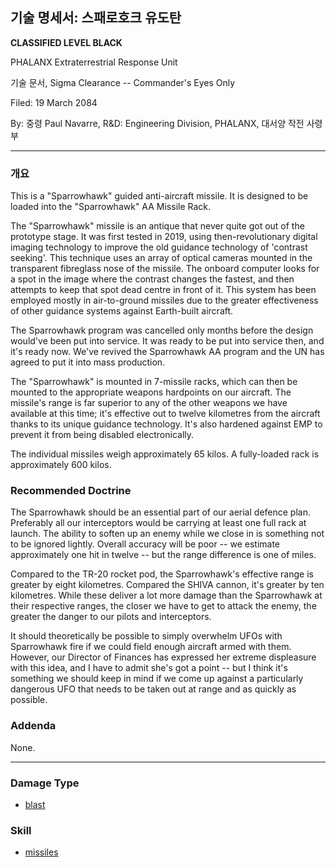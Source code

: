 ## 기술 명세서: 스패로호크 유도탄

**CLASSIFIED LEVEL BLACK**

PHALANX Extraterrestrial Response Unit

기술 문서, Sigma Clearance -- Commander's Eyes Only

Filed: 19 March 2084

By: 중령 Paul Navarre, R&D: Engineering Division, PHALANX, 대서양 작전
사령부

------------------------------------------------------------------------

### 개요

This is a "Sparrowhawk" guided anti-aircraft missile. It is designed to
be loaded into the "Sparrowhawk" AA Missile Rack.

The "Sparrowhawk" missile is an antique that never quite got out of the
prototype stage. It was first tested in 2019, using then-revolutionary
digital imaging technology to improve the old guidance technology of
'contrast seeking'. This technique uses an array of optical cameras
mounted in the transparent fibreglass nose of the missile. The onboard
computer looks for a spot in the image where the contrast changes the
fastest, and then attempts to keep that spot dead centre in front of it.
This system has been employed mostly in air-to-ground missiles due to
the greater effectiveness of other guidance systems against Earth-built
aircraft.

The Sparrowhawk program was cancelled only months before the design
would've been put into service. It was ready to be put into service
then, and it's ready now. We've revived the Sparrowhawk AA program and
the UN has agreed to put it into mass production.

The "Sparrowhawk" is mounted in 7-missile racks, which can then be
mounted to the appropriate weapons hardpoints on our aircraft. The
missile's range is far superior to any of the other weapons we have
available at this time; it's effective out to twelve kilometres from the
aircraft thanks to its unique guidance technology. It's also hardened
against EMP to prevent it from being disabled electronically.

The individual missiles weigh approximately 65 kilos. A fully-loaded
rack is approximately 600 kilos.

### Recommended Doctrine

The Sparrowhawk should be an essential part of our aerial defence plan.
Preferably all our interceptors would be carrying at least one full rack
at launch. The ability to soften up an enemy while we close in is
something not to be ignored lightly. Overall accuracy will be poor -- we
estimate approximately one hit in twelve -- but the range difference is
one of miles.

Compared to the TR-20 rocket pod, the Sparrowhawk's effective range is
greater by eight kilometres. Compared the SHIVA cannon, it's greater by
ten kilometres. While these deliver a lot more damage than the
Sparrowhawk at their respective ranges, the closer we have to get to
attack the enemy, the greater the danger to our pilots and interceptors.

It should theoretically be possible to simply overwhelm UFOs with
Sparrowhawk fire if we could field enough aircraft armed with them.
However, our Director of Finances has expressed her extreme displeasure
with this idea, and I have to admit she's got a point -- but I think
it's something we should keep in mind if we come up against a
particularly dangerous UFO that needs to be taken out at range and as
quickly as possible.

### Addenda

None.

------------------------------------------------------------------------

### Damage Type

- [blast](Damage/blast "wikilink")

### Skill

- [missiles](Skills/missiles "wikilink")
